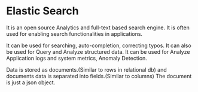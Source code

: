 # Elastic Search

It is an open source Analytics and full-text based search engine. It is often used for enabling search functionalities 
in applications.

It can be used for searching, auto-completion, correcting typos.
It can also be used for Query and Analyze structured data.
It can be used for Analyze Application logs and system metrics, Anomaly Detection.

Data is stored as documents.(Similar to rows in relational db) and documents data is separated into fields.(Similar to columns)
The document is just a json object.


